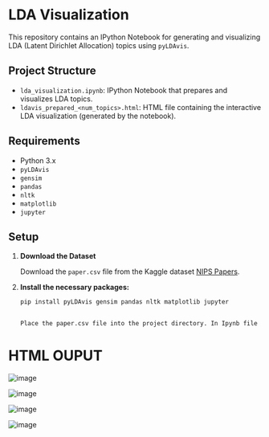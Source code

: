 # LDA Visualization

This repository contains an IPython Notebook for generating and visualizing LDA (Latent Dirichlet Allocation) topics using `pyLDAvis`.

## Project Structure

- `lda_visualization.ipynb`: IPython Notebook that prepares and visualizes LDA topics.
- `ldavis_prepared_<num_topics>.html`: HTML file containing the interactive LDA visualization (generated by the notebook).

## Requirements

- Python 3.x
- `pyLDAvis`
- `gensim`
- `pandas`
- `nltk`
- `matplotlib`
- `jupyter`

## Setup

1. **Download the Dataset**

   Download the `paper.csv` file from the Kaggle dataset [NIPS Papers](https://www.kaggle.com/datasets/benhamner/nips-papers?resource=download).

2. **Install the necessary packages:**

   ```bash
   pip install pyLDAvis gensim pandas nltk matplotlib jupyter


   Place the paper.csv file into the project directory. In Ipynb file add your file path

# HTML OUPUT
![image](https://github.com/user-attachments/assets/a3ee20f5-e55e-4751-bc04-64f75cb8b379)

![image](https://github.com/user-attachments/assets/21b9ed01-0466-446d-99eb-642b5832ebe8)

![image](https://github.com/user-attachments/assets/bfda7de0-a79f-4565-8b22-65f56d648d30)

![image](https://github.com/user-attachments/assets/d6e082c5-a548-42b2-a836-330c67a36b20)

